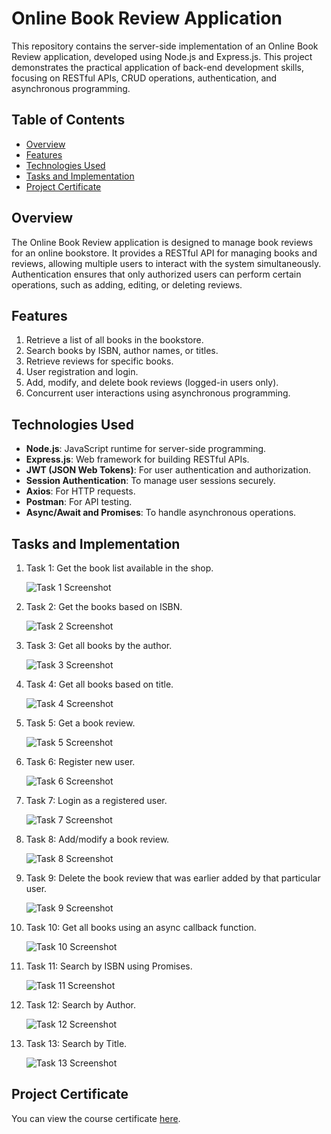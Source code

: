# Online Book Review Application

This repository contains the server-side implementation of an Online Book Review application, developed using Node.js and Express.js. This project demonstrates the practical application of back-end development skills, focusing on RESTful APIs, CRUD operations, authentication, and asynchronous programming.

## Table of Contents
- [Overview](#overview)
- [Features](#features)
- [Technologies Used](#technologies-used)
- [Tasks and Implementation](#tasks-and-implementation)
- [Project Certificate](#project-certificate)

## Overview
The Online Book Review application is designed to manage book reviews for an online bookstore. It provides a RESTful API for managing books and reviews, allowing multiple users to interact with the system simultaneously. Authentication ensures that only authorized users can perform certain operations, such as adding, editing, or deleting reviews.

## Features
1. Retrieve a list of all books in the bookstore.
2. Search books by ISBN, author names, or titles.
3. Retrieve reviews for specific books.
4. User registration and login.
5. Add, modify, and delete book reviews (logged-in users only).
6. Concurrent user interactions using asynchronous programming.

## Technologies Used
- **Node.js**: JavaScript runtime for server-side programming.
- **Express.js**: Web framework for building RESTful APIs.
- **JWT (JSON Web Tokens)**: For user authentication and authorization.
- **Session Authentication**: To manage user sessions securely.
- **Axios**: For HTTP requests.
- **Postman**: For API testing.
- **Async/Await and Promises**: To handle asynchronous operations.

## Tasks and Implementation
1. Task 1: Get the book list available in the shop.
   
   ![Task 1 Screenshot](images/1-getallbooks.png)

2. Task 2: Get the books based on ISBN.
   
   ![Task 2 Screenshot](images/2-getdetailsISBN.png)

3. Task 3: Get all books by the author.
   
   ![Task 3 Screenshot](images/3-getbooksbyauthor.png)

4. Task 4: Get all books based on title.
   
   ![Task 4 Screenshot](images/4-getbooksbytitle.png)

5. Task 5: Get a book review.
   
   ![Task 5 Screenshot](images/5-getbookreview.png)

6. Task 6: Register new user.
   
   ![Task 6 Screenshot](images/6-register.png)

7. Task 7: Login as a registered user.
   
   ![Task 7 Screenshot](images/7-login.png)

8. Task 8: Add/modify a book review.
   
   ![Task 8 Screenshot](images/8-reviewadded.png)

9. Task 9: Delete the book review that was earlier added by that particular user.
   
   ![Task 9 Screenshot](images/9-deletereview.png)

10. Task 10: Get all books using an async callback function.
    
    ![Task 10 Screenshot](images/task10.png)

11. Task 11: Search by ISBN using Promises.
    
    ![Task 11 Screenshot](images/task11.png)

12. Task 12: Search by Author.
    
    ![Task 12 Screenshot](images/task12.png)

13. Task 13: Search by Title.
    
    ![Task 13 Screenshot](images/task13.png)

## Project Certificate
You can view the course certificate [here](https://github.com/KunalSachdev2005/expressBookReviews/blob/main/Developing_Back-end_Apps_with_Node_JS_%26_Express_Certificate.pdf).

